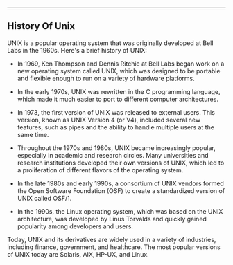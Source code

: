 
---

## History Of Unix

UNIX is a popular operating system that was originally developed at Bell Labs in the 1960s. Here's a brief history of UNIX:

- In 1969, Ken Thompson and Dennis Ritchie at Bell Labs began work on a new operating system called UNIX, which was designed to be portable and flexible enough to run on a variety of hardware platforms.

- In the early 1970s, UNIX was rewritten in the C programming language, which made it much easier to port to different computer architectures.

- In 1973, the first version of UNIX was released to external users. This version, known as UNIX Version 4 (or V4), included several new features, such as pipes and the ability to handle multiple users at the same time.

- Throughout the 1970s and 1980s, UNIX became increasingly popular, especially in academic and research circles. Many universities and research institutions developed their own versions of UNIX, which led to a proliferation of different flavors of the operating system.
  
- In the late 1980s and early 1990s, a consortium of UNIX vendors formed the Open Software Foundation (OSF) to create a standardized version of UNIX called OSF/1.
  
- In the 1990s, the Linux operating system, which was based on the UNIX architecture, was developed by Linus Torvalds and quickly gained popularity among developers and users.

Today, UNIX and its derivatives are widely used in a variety of industries, including finance, government, and healthcare. The most popular versions of UNIX today are Solaris, AIX, HP-UX, and Linux.